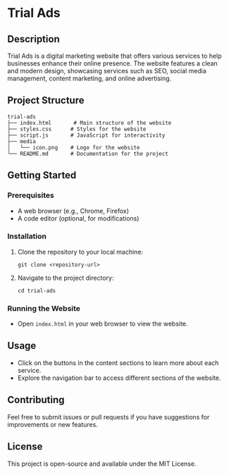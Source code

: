 # Trial Ads

## Description
Trial Ads is a digital marketing website that offers various services to help businesses enhance their online presence. The website features a clean and modern design, showcasing services such as SEO, social media management, content marketing, and online advertising.

## Project Structure
```
trial-ads
├── index.html       # Main structure of the website
├── styles.css      # Styles for the website
├── script.js       # JavaScript for interactivity
├── media
│   └── icon.png    # Logo for the website
└── README.md       # Documentation for the project
```

## Getting Started

### Prerequisites
- A web browser (e.g., Chrome, Firefox)
- A code editor (optional, for modifications)

### Installation
1. Clone the repository to your local machine:
   ```
   git clone <repository-url>
   ```
2. Navigate to the project directory:
   ```
   cd trial-ads
   ```

### Running the Website
- Open `index.html` in your web browser to view the website.

## Usage
- Click on the buttons in the content sections to learn more about each service.
- Explore the navigation bar to access different sections of the website.

## Contributing
Feel free to submit issues or pull requests if you have suggestions for improvements or new features.

## License
This project is open-source and available under the MIT License.